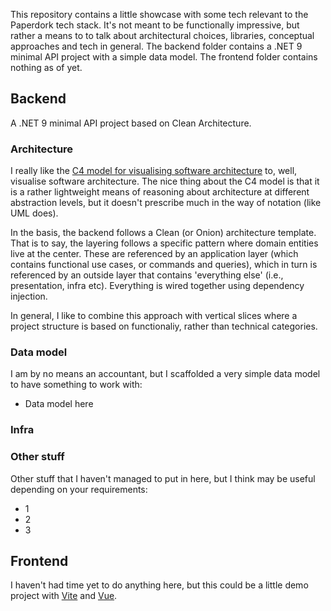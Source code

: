 This repository contains a little showcase with some tech relevant to the Paperdork tech stack. It's not meant to be functionally impressive, but rather a means to to talk about architectural choices, libraries, conceptual approaches and tech in general. The backend folder contains a .NET 9 minimal API project with a simple data model. The frontend folder contains nothing as of yet.

## Backend

A .NET 9 minimal API project based on Clean Architecture.

### Architecture
I really like the [C4 model for visualising software architecture](https://c4model.com/) to, well, visualise software architecture. The nice thing about the C4 model is that it is a rather lightweight means of reasoning about architecture at different abstraction levels, but it doesn't prescribe much in the way of notation (like UML does). 

In the basis, the backend follows a Clean (or Onion) architecture template. That is to say, the layering follows a specific pattern where domain entities live at the center. These are referenced by an application layer (which contains functional use cases, or commands and queries), which in turn is referenced by an outside layer that contains 'everything else' (i.e., presentation, infra etc). Everything is wired together using dependency injection.

In general, I like to combine this approach with vertical slices where a project structure is based on functionaliy, rather than technical categories.

### Data model

I am by no means an accountant, but I scaffolded a very simple data model to have something to work with:

* Data model here


### Infra

### Other stuff

Other stuff that I haven't managed to put in here, but I think may be useful depending on your requirements:

* 1
* 2
* 3

## Frontend

I haven't had time yet to do anything here, but this could be a little demo project with [Vite](https://vite.dev/guide/) and [Vue](https://vuejs.org/).
